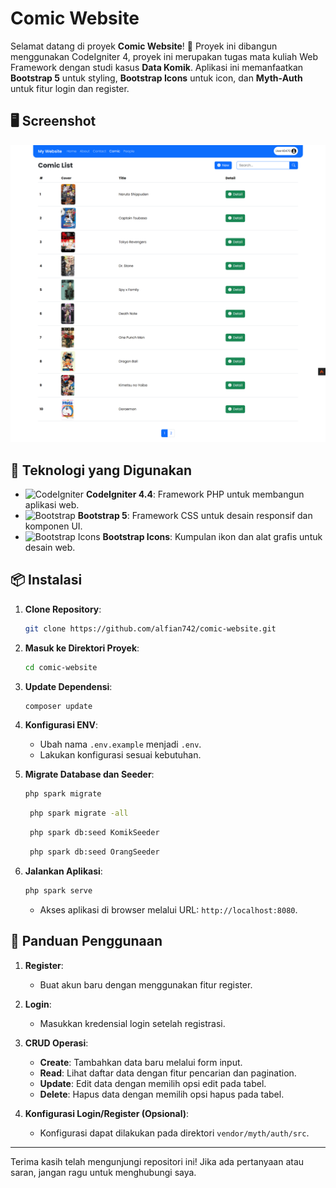 # Comic Website

Selamat datang di proyek **Comic Website**! 🎉 Proyek ini dibangun menggunakan CodeIgniter 4, proyek ini merupakan tugas mata kuliah Web Framework dengan studi kasus **Data Komik**. Aplikasi ini memanfaatkan **Bootstrap 5** untuk styling, **Bootstrap Icons** untuk icon, dan **Myth-Auth** untuk fitur login dan register.

## 🖥️ Screenshot

![Preview](public/assets/img/preview.png)

## 🚀 Teknologi yang Digunakan

- ![CodeIgniter](https://img.shields.io/badge/CodeIgniter-4.4-orange?style=flat-square&logo=codeigniter) **CodeIgniter 4.4**: Framework PHP untuk membangun aplikasi web.
- ![Bootstrap](https://img.shields.io/badge/Bootstrap-5.3.2-%23563D7C?style=flat-square&logo=bootstrap) **Bootstrap 5**: Framework CSS untuk desain responsif dan komponen UI.
- ![Bootstrap Icons](https://img.shields.io/badge/Bootstrap-1.0-%23563D7C?style=flat-square&logo=bootstrap) **Bootstrap Icons**: Kumpulan ikon dan alat grafis untuk desain web.

## 📦 Instalasi

1. **Clone Repository**:
    ```bash
    git clone https://github.com/alfian742/comic-website.git
    ```

2. **Masuk ke Direktori Proyek**:
    ```bash
    cd comic-website
    ```

3. **Update Dependensi**:
    ```bash
    composer update
    ```

4. **Konfigurasi ENV**:
    - Ubah nama `.env.example` menjadi `.env`.
    - Lakukan konfigurasi sesuai kebutuhan.

5. **Migrate Database dan Seeder**:
    ```bash
    php spark migrate
    ```

   ```bash
    php spark migrate -all 
    ```

   ```bash
    php spark db:seed KomikSeeder
    ```

   ```bash
    php spark db:seed OrangSeeder
    ```

7. **Jalankan Aplikasi**:
    ```bash
    php spark serve
    ```
    - Akses aplikasi di browser melalui URL: `http://localhost:8080`.

## 📖 Panduan Penggunaan

1. **Register**:
   - Buat akun baru dengan menggunakan fitur register.

2. **Login**:
   - Masukkan kredensial login setelah registrasi.

3. **CRUD Operasi**:
   - **Create**: Tambahkan data baru melalui form input.
   - **Read**: Lihat daftar data dengan fitur pencarian dan pagination.
   - **Update**: Edit data dengan memilih opsi edit pada tabel.
   - **Delete**: Hapus data dengan memilih opsi hapus pada tabel.

4. **Konfigurasi Login/Register (Opsional)**:
   - Konfigurasi dapat dilakukan pada direktori `vendor/myth/auth/src`.

---

Terima kasih telah mengunjungi repositori ini! Jika ada pertanyaan atau saran, jangan ragu untuk menghubungi saya.
